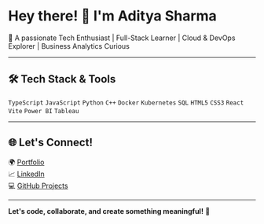 # Hey there! 👋 I'm Aditya Sharma

🚀 A passionate Tech Enthusiast | Full-Stack Learner | Cloud & DevOps Explorer | Business Analytics Curious  

---
## 🛠️ **Tech Stack & Tools**  

`TypeScript` `JavaScript` `Python` `C++` `Docker` `Kubernetes` `SQL` `HTML5` `CSS3` `React` `Vite` `Power BI` `Tableau`

---

## 🌐 **Let's Connect!**  

🌍 [Portfolio](https://aditya-portfolio-tau.vercel.app/)  
📈 [LinkedIn](https://www.linkedin.com/in/aditya-sharma-6a3b44281/)  
💻 [GitHub Projects](https://github.com/adityash990?tab=repositories)  

---

**Let's code, collaborate, and create something meaningful!** 🚀
